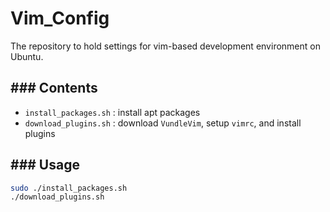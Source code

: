 # Vim_Config

The repository to hold settings for vim-based development environment on Ubuntu.



## ### Contents

- `install_packages.sh` : install apt packages
- `download_plugins.sh` : download `VundleVim`, setup `vimrc`, and install plugins

## ### Usage
```bash
sudo ./install_packages.sh
./download_plugins.sh
```
